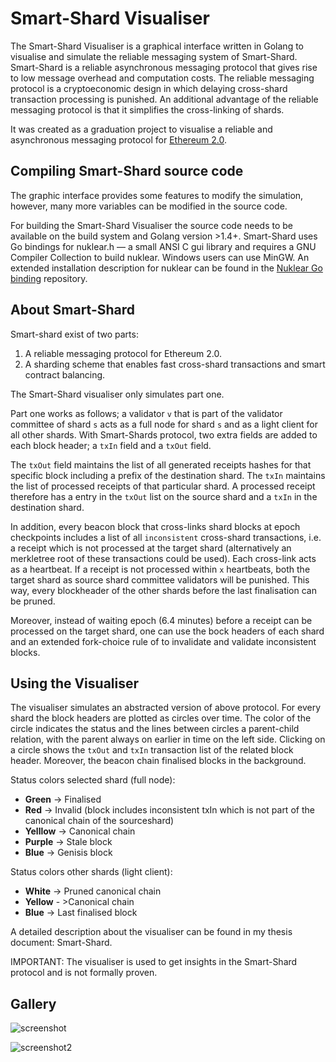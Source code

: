 # Smart-Shard  Visualiser
The  Smart-Shard Visualiser is a graphical interface written in Golang to visualise and simulate the reliable messaging system of Smart-Shard.
Smart-Shard is a reliable asynchronous messaging protocol that gives rise to low message overhead and computation costs. 
The reliable messaging protocol is a cryptoeconomic design in which delaying cross-shard transaction processing is punished. An additional advantage of the reliable messaging protocol is that it simplifies the cross-linking of shards.

It was created as a graduation project to visualise a reliable and asynchronous messaging protocol for [Ethereum 2.0](https://github.com/ethereum/eth2.0-specs).

## Compiling Smart-Shard source code
The graphic interface provides some features to modify the simulation, however, many more variables can be modified in the source code. 

For building the Smart-Shard Visualiser the source code needs to be available on the build system and Golang version >1.4+. Smart-Shard uses Go bindings for nuklear.h — a small ANSI C gui library and requires a GNU Compiler Collection to build nuklear. Windows users can use MinGW. An extended installation description for nuklear can be found in the [Nuklear Go binding](https://github.com/golang-ui/nuklear) repository.

## About Smart-Shard
Smart-shard exist of two parts:
1. A reliable messaging protocol for Ethereum 2.0.
2. A sharding scheme that enables fast cross-shard transactions and smart contract balancing.

The Smart-Shard visualiser only simulates part one. 

Part one works as follows; a validator ```v``` that is part of the validator committee of shard ```s``` acts as a full node for shard ```s``` and as a light client for all other shards.  With Smart-Shards protocol, two extra fields are added to each block header; a ```txIn``` field and a ```txOut``` field.  

The ```txOut``` field maintains the list of all generated receipts hashes for that specific block including a prefix of the destination shard. The ```txIn``` maintains  the list of processed receipts of that particular shard. A processed receipt therefore has a entry in the ```txOut``` list on the source shard and a ```txIn``` in the destination shard.

In addition, every beacon block that cross-links shard blocks at epoch checkpoints includes a list of all `inconsistent` cross-shard transactions, i.e. a receipt which is not processed at the target shard (alternatively an merkletree root of these transactions could be used). Each cross-link acts as a heartbeat. If a receipt is not processed within `x` heartbeats, both the target shard as source shard committee validators will be punished. This way, every blockheader of the other shards before the last finalisation can be pruned.

Moreover, instead of waiting epoch (6.4 minutes) before a receipt can be processed on the target shard, one can 
use the bock headers of each shard and an extended fork-choice rule of to invalidate and validate inconsistent blocks. 


## Using the Visualiser
The visualiser simulates an abstracted version of above protocol. For every shard the block headers are plotted as circles over time. The color of the circle indicates the status and the lines between circles a parent-child relation, with the parent always on earlier in time on the left side. Clicking on a circle shows the `txOut` and  `txIn`  transaction list of the related block header. Moreover, the beacon chain finalised blocks in the background.

Status colors selected shard (full node):
* **Green** -> Finalised
* **Red** -> Invalid (block includes inconsistent txIn which is not part of the canonical chain of the sourceshard)
* **Yelllow** -> Canonical chain
* **Purple** -> Stale block
* **Blue** -> Genisis block

Status colors other shards (light client):
* **White** -> Pruned canonical chain
* **Yellow** - >Canonical chain
* **Blue** -> Last finalised block
 
  
A detailed description about the visualiser can be found in my thesis document: Smart-Shard.


IMPORTANT: The visualiser is used to get insights in the Smart-Shard protocol and is not formally proven. 


## Gallery

![screenshot](https://raw.githubusercontent.com/sjoerdwels/Smart-Shard/master/assets/demo.gif)

![screenshot2](https://raw.githubusercontent.com/sjoerdwels/Smart-Shard/master/assets/demo2.png)
